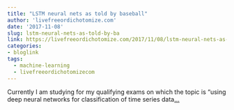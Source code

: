```yaml
---
title: "LSTM neural nets as told by baseball"
author: 'livefreeordichotomize.com'
date: '2017-11-08'
slug: lstm-neural-nets-as-told-by-ba
link: https://livefreeordichotomize.com/2017/11/08/lstm-neural-nets-as-told-by-baseball/
categories:
- bloglink
tags:
  - machine-learning
  - livefreeordichotomizecom
---
```


Currently I am studying for my qualifying exams on which the topic is “using deep neural networks for classification of time series data[... <i class="fas fa-external-link-alt"></i>](https://livefreeordichotomize.com/2017/11/08/lstm-neural-nets-as-told-by-baseball/)

